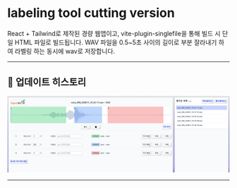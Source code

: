 # labeling tool cutting version

React + Tailwind로 제작된 경량 웹앱이고, vite-plugin-singlefile을 통해 빌드 시 단일 HTML 파일로 빌드됩니다.
WAV 파일을 0.5~5초 사이의 길이로 부분 잘라내기 하여 라벨링 하는 동시에 wav로 저장합니다.

---

## 📅 업데이트 히스토리

![0430 UI](https://github.com/limPage/labeling_tool_cutting/blob/master/dist/sample_img.png)

---
